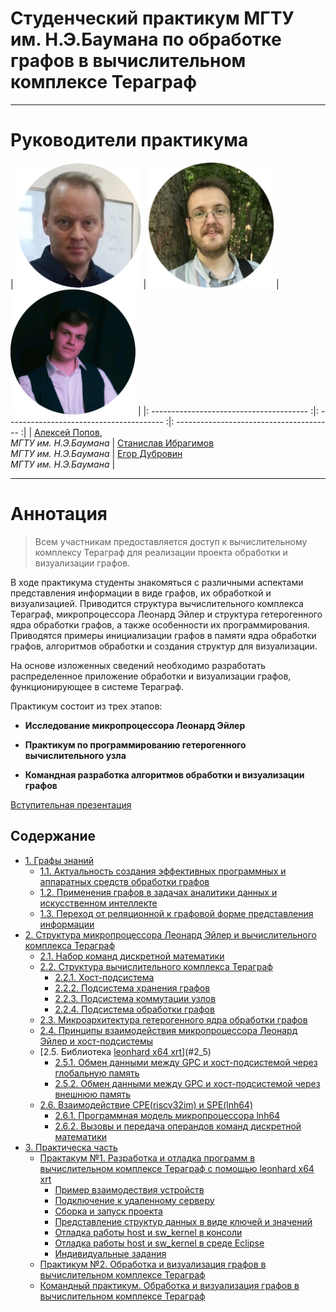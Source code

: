 # Cтуденческий практикум МГТУ им. Н.Э.Баумана по обработке графов в вычислительном комплексе Тераграф

---

# Руководители практикума


|   <img src="assets/aleksei_popov.png" width="200"> |  <img src="assets/stanislav_ibragimov.png" width="200">  |  <img src="assets/egor_dubrovin.png" width="200">  |
|: --------------------------------------- :|: --------------------------------------- :|: --------------------------------------- :|
|   [Алексей Попов](mailto:alexpopov@bmstu.ru), <br> *МГТУ им. Н.Э.Баумана*   |   [Станислав  Ибрагимов](mailto:ibragimov@bmstu.ru)  <br>  *МГТУ им. Н.Э.Баумана*    |   [Егор Дубровин](mailto:dubrovin.en@ya.ru)  <br>  *МГТУ им. Н.Э.Баумана*    |
 

---
	

# Аннотация <a name="0"></a>

> Всем участникам предоставляется доступ к вычислительному комплексу Тераграф для реализации проекта обработки и визуализации графов. 

В ходе практикума студенты знакомяться с различными аспектами представления информации в виде графов, их обработкой и визуализацией. Приводится структура вычислительного комплекса Тераграф, микропроцессора Леонард Эйлер и структура гетерогенного ядра обработки графов, а также особенности их программирования. Приводятся примеры инициализации графов в памяти ядра обработки графов, алгоритмов обработки и создания структур для визуализации. 

На основе изложенных сведений необходимо разработать распределенное приложение обработки и визуализации графов, функционирующее в системе Тераграф.

Практикум состоит из трех этапов:

- **Исследование микропроцессора Леонард Эйлер**

- **Практикум по программированию гетерогенного вычислительного узла**

- **Командная разработка алгоритмов обработки и визуализации графов**

[Вступительная презентация](https://github.com/alexbmstu/2021/blob/master/docs/%D0%9F%D1%80%D0%B0%D0%BA%D1%82%D0%B8%D0%BA%D1%83%D0%BC.pdf)


## Содержание


- [1. Графы знаний](#1)
	- [1.1. Актуальность создания эффективных программных и аппаратных средств обработки графов](#1_1)
	- [1.2. Применения графов в задачах аналитики данных и искусственном интеллекте](#1_2)
	- [1.3. Переход от реляционной к графовой форме представления информации](#1_3)
- [2. Структура микропроцессора Леонард Эйлер и вычислительного комплекса Тераграф](#2)
	- [2.1. Набор команд дискретной математики](#2_1)
	- [2.2. Структура вычислительного комплекса Тераграф](#2_2)
		- [2.2.1. Хост-подсистема](#2_2_1)
		- [2.2.2. Подсистема хранения графов](#2_2_2)
		- [2.2.3. Подсистема коммутации узлов](#2_2_3)
		- [2.2.4. Подсистема обработки графов](#2_2_4)
	- [2.3. Микроархитектура гетерогенного ядра обработки графов](#2_3)
	- [2.4. Принципы взаимодействия микропроцессора Леонард Эйлер и хост-подсистемы](#2_4)
	- [2.5. Библиотека [leonhard x64 xrt](https://gitlab.com/leonhard-x64-xrt-v2)](#2_5)
		- [2.5.1. Обмен данными между GPC и хост-подсистемой через глобальную память](#2_5_1)
		- [2.5.2. Обмен данными между GPC и хост-подсистемой через внешнюю память](#2_5_2)
	- [2.6. Взаимодействие CPE(riscv32im) и SPE(lnh64)](#2_6)
		- [2.6.1. Программная модель микропроцессора lnh64](#2_6_1)
		- [2.6.2. Вызовы и передача операндов команд дискретной математики](#2_6_2)
- [3. Практическа часть](#3)
	- [Практакум №1. Разработка и отладка программ в вычислительном комплексе Тераграф с помощью leonhard x64 xrt](#3_1)
		- [Пример взаимодествия устройств](#3_1_1)
		- [Подключение к удаленному серверу](#3_1_2)
		- [Сборка и запуск проекта](#3_1_3)
		- [Представление структур данных в виде ключей и значений](#3_1_4)
		- [Отладка работы host и sw_kernel в консоли](#3_1_5)
		- [Отладка работы host и sw_kernel в среде Eclipse](#3_1_6)
		- [Индивидуальные задания](#3_1_7)
	- [Практикум №2. Обработка и визуализация графов в вычислительном комплексе Тераграф](#3_2)
	- [Командный практикум. Обработка и визуализация графов в вычислительном комплексе Тераграф](#3_3)
